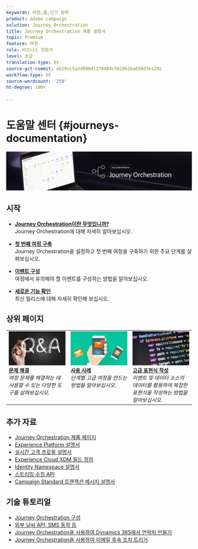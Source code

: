 ```yaml
---
keywords: 여정;홈;인기 항목
product: adobe campaign
solution: Journey Orchestration
title: Journey Orchestration 제품 설명서
topic: Premium
feature: 여정
role: 비즈니스 전문가
level: 초급
translation-type: ht
source-git-commit: ab19cc5a3d998d1178984c5028b1ba650d3e1292
workflow-type: ht
source-wordcount: '259'
ht-degree: 100%

---
```



# 도움말 센터 {#journeys-documentation}

![](using/assets/do-not-localize/bannerjourney.png)

## 시작

* **[Journey Orchestration이란 무엇입니까?](using/about/about-journey-orchestration.md)**<br/>
Journey Orchestration에 대해 자세히 알아보십시오.

* **[첫 번째 여정 구축](using/about/get-started.md)**<br/>
Journey Orchestration을 설정하고 첫 번째 여정을 구축하기 위한 주요 단계를 살펴보십시오.

* **[이벤트 구성](using/event/about-events.md#section_tbk_5qt_pgb)**<br/>
여정에서 유의해야 할 이벤트를 구성하는 방법을 알아보십시오.

* **[새로운 기능 확인](using/release-notes/release-notes.md)**<br/>
최신 릴리스에 대해 자세히 확인해 보십시오.

## 상위 페이지

<table>
<tr>
    <td valign="top">
        <a href="using/about/troubleshooting.md">
       <img alt="개발자" src="using/assets/do-not-localize/FAQ.png" />
       </a>
    <div>
    <a href="using/about/troubleshooting.md"><strong>문제 해결</strong></a>
    </div>
    <em>여정 문제를 해결하는 데 사용할 수 있는 다양한 도구를 살펴보십시오.</em>
    <br>
  </td>
  <td valign="top">
    <a href="using/usecase/building-the-journey.md">
      <img alt="구축" src="using/assets/do-not-localize/design.png"/>
    </a>
    <div>
    <a href="using/usecase/building-the-journey.md"><strong>사용 사례</strong></a>
    </div>
    <em>단계별 고급 여정을 만드는 방법을 알아보십시오.</em>
    <br>
  </td>
  <td valign="top">
    <a href="using/expression/expressionadvanced.md">
      <img alt="조건" src="using/assets/do-not-localize/dev.png"/>
    </a>
    <div>
    <a href="using/expression/expressionadvanced.md"><strong>고급 표현식 작성</strong></a>
    </div>
    <em>이벤트 및 데이터 소스의 데이터를 활용하여 복잡한 표현식을 작성하는 방법을 알아보십시오. </em>
    <br>
  </td>
</tr>
</table>

## 추가 자료

* [Journey Orchestration 제품 페이지](https://www.adobe.com/kr/experience-platform/journey-orchestration.html)
* [Experience Platform 설명서](https://www.adobe.com/kr/experience-platform/documentation-and-developer-resources.html)
* [실시간 고객 프로필 설명서](https://docs.adobe.com/content/help/ko-KR/experience-platform/profile/home.html)
* [Experience Cloud XDM 필드 정의](https://docs.adobe.com/content/help/ko-KR/experience-platform/xdm/home.html)
* [Identity Namespace 설명서](https://docs.adobe.com/content/help/ko-KR/experience-platform/identity/home.html)
* [스트리밍 수집 API](https://docs.adobe.com/content/help/ko-KR/experience-platform/ingestion/streaming/overview.html)
* [Campaign Standard 트랜잭션 메시지 설명서](https://docs.adobe.com/content/help/ko-KR/campaign-standard/using/communication-channels/transactional-messaging/about-transactional-messaging.html)

## 기술 튜토리얼

* [Journey Orchestration 구성](https://experienceleague.adobe.com/docs/platform-learn/comprehensive-technical-tutorial/module6/journey-orchestration-create-account.html?lang=ko#module6-journey-orchestration)
* [외부 날씨 API, SMS 동작 등](https://experienceleague.adobe.com/docs/platform-learn/comprehensive-technical-tutorial/module12/journey-orchestration-external-weather-api-sms.html?lang=ko#module12)
* [Journey Orchestration을 사용하여 Dynamics 365에서 연락처 만들기](https://experienceleague.adobe.com/docs/platform-learn/comprehensive-technical-tutorial/module17/ex3.html?lang=ko#module17)
* [Journey Orchestration을 사용하여 이메일 후속 조치 트리거](https://experienceleague.adobe.com/docs/platform-learn/comprehensive-technical-tutorial/module20/ex4.html?lang=ko#module20)
